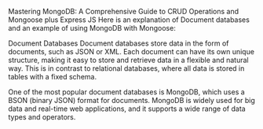Mastering MongoDB: A Comprehensive Guide to CRUD Operations and Mongoose plus Express JS
Here is an explanation of Document databases and an example of using MongoDB with Mongoose:

Document Databases
Document databases store data in the form of documents, such as JSON or XML. Each document can have its own unique structure, making it easy to store and retrieve data in a flexible and natural way. This is in contrast to relational databases, where all data is stored in tables with a fixed schema.

One of the most popular document databases is MongoDB, which uses a BSON (binary JSON) format for documents. MongoDB is widely used for big data and real-time web applications, and it supports a wide range of data types and operators.
